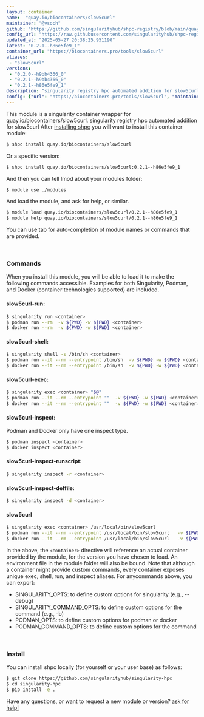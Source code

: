 ```yaml
---
layout: container
name:  "quay.io/biocontainers/slow5curl"
maintainer: "@vsoch"
github: "https://github.com/singularityhub/shpc-registry/blob/main/quay.io/biocontainers/slow5curl/container.yaml"
config_url: "https://raw.githubusercontent.com/singularityhub/shpc-registry/main/quay.io/biocontainers/slow5curl/container.yaml"
updated_at: "2025-05-27 20:38:25.951190"
latest: "0.2.1--h86e5fe9_1"
container_url: "https://biocontainers.pro/tools/slow5curl"
aliases:
 - "slow5curl"
versions:
 - "0.2.0--h9bb4366_0"
 - "0.2.1--h9bb4366_0"
 - "0.2.1--h86e5fe9_1"
description: "singularity registry hpc automated addition for slow5curl"
config: {"url": "https://biocontainers.pro/tools/slow5curl", "maintainer": "@vsoch", "description": "singularity registry hpc automated addition for slow5curl", "latest": {"0.2.1--h86e5fe9_1": "sha256:57c48d4dcc8c2888f27ee0e36612135f618f5d369b3b0b95ba5b5ed442d4c4c5"}, "tags": {"0.2.0--h9bb4366_0": "sha256:591438316c6fa7ffd31bea7f30450160206d8fadc4ea639aaa192b44a1a67426", "0.2.1--h9bb4366_0": "sha256:da3b9817c5bd6cf4a510b00bab17380055a0730808ea2e4f11dd5d588186b8ea", "0.2.1--h86e5fe9_1": "sha256:57c48d4dcc8c2888f27ee0e36612135f618f5d369b3b0b95ba5b5ed442d4c4c5"}, "docker": "quay.io/biocontainers/slow5curl", "aliases": {"slow5curl": "/usr/local/bin/slow5curl"}}
---
```


This module is a singularity container wrapper for quay.io/biocontainers/slow5curl.
singularity registry hpc automated addition for slow5curl
After [installing shpc](#install) you will want to install this container module:


```bash
$ shpc install quay.io/biocontainers/slow5curl
```

Or a specific version:

```bash
$ shpc install quay.io/biocontainers/slow5curl:0.2.1--h86e5fe9_1
```

And then you can tell lmod about your modules folder:

```bash
$ module use ./modules
```

And load the module, and ask for help, or similar.

```bash
$ module load quay.io/biocontainers/slow5curl/0.2.1--h86e5fe9_1
$ module help quay.io/biocontainers/slow5curl/0.2.1--h86e5fe9_1
```

You can use tab for auto-completion of module names or commands that are provided.

<br>

### Commands

When you install this module, you will be able to load it to make the following commands accessible.
Examples for both Singularity, Podman, and Docker (container technologies supported) are included.

#### slow5curl-run:

```bash
$ singularity run <container>
$ podman run --rm  -v ${PWD} -w ${PWD} <container>
$ docker run --rm  -v ${PWD} -w ${PWD} <container>
```

#### slow5curl-shell:

```bash
$ singularity shell -s /bin/sh <container>
$ podman run --it --rm --entrypoint /bin/sh  -v ${PWD} -w ${PWD} <container>
$ docker run --it --rm --entrypoint /bin/sh  -v ${PWD} -w ${PWD} <container>
```

#### slow5curl-exec:

```bash
$ singularity exec <container> "$@"
$ podman run --it --rm --entrypoint ""  -v ${PWD} -w ${PWD} <container> "$@"
$ docker run --it --rm --entrypoint ""  -v ${PWD} -w ${PWD} <container> "$@"
```

#### slow5curl-inspect:

Podman and Docker only have one inspect type.

```bash
$ podman inspect <container>
$ docker inspect <container>
```

#### slow5curl-inspect-runscript:

```bash
$ singularity inspect -r <container>
```

#### slow5curl-inspect-deffile:

```bash
$ singularity inspect -d <container>
```


#### slow5curl

```bash
$ singularity exec <container> /usr/local/bin/slow5curl
$ podman run --it --rm --entrypoint /usr/local/bin/slow5curl   -v ${PWD} -w ${PWD} <container> -c " $@"
$ docker run --it --rm --entrypoint /usr/local/bin/slow5curl   -v ${PWD} -w ${PWD} <container> -c " $@"
```



In the above, the `<container>` directive will reference an actual container provided
by the module, for the version you have chosen to load. An environment file in the
module folder will also be bound. Note that although a container
might provide custom commands, every container exposes unique exec, shell, run, and
inspect aliases. For anycommands above, you can export:

 - SINGULARITY_OPTS: to define custom options for singularity (e.g., --debug)
 - SINGULARITY_COMMAND_OPTS: to define custom options for the command (e.g., -b)
 - PODMAN_OPTS: to define custom options for podman or docker
 - PODMAN_COMMAND_OPTS: to define custom options for the command

<br>

### Install

You can install shpc locally (for yourself or your user base) as follows:

```bash
$ git clone https://github.com/singularityhub/singularity-hpc
$ cd singularity-hpc
$ pip install -e .
```

Have any questions, or want to request a new module or version? [ask for help!](https://github.com/singularityhub/singularity-hpc/issues)
